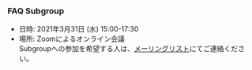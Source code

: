 ### FAQ Subgroup

 - 日時: 2021年3月31日 (水) 15:00-17:30    
 - 場所: Zoomによるオンライン会議    
 Subgroupへの参加を希望する人は、[メーリングリスト](https://lists.openchainproject.org/g/japan-sg-faq)にてご連絡ください。
  
  

